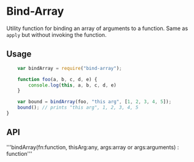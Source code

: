 # Bind-Array

Utility function for binding an array of arguments to a function. Same as `apply` but without invoking the function.

## Usage

```javascript
    var bindArray = require("bind-array");

    function foo(a, b, c, d, e) {
        console.log(this, a, b, c, d, e)
    }

    var bound = bindArray(foo, "this arg", [1, 2, 3, 4, 5]);
    bound(); // prints "this arg", 1, 2, 3, 4, 5
}
```

## API

'''bindArray(fn:function, thisArg:any, args:array or args:arguments) : function'''